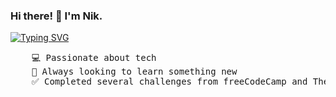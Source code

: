 ### Hi there! 👋 I'm Nik.

[![Typing SVG](https://readme-typing-svg.demolab.com?font=Pixelify+Sans&pause=1000&color=1BF74C&center=true&vCenter=true&random=true&width=435&lines=Hello+World)](https://git.io/typing-svg)

<pre>
    💻 Passionate about tech
    📖 Always looking to learn something new
    ✅ Completed several challenges from freeCodeCamp and TheOdinProject
</pre>
